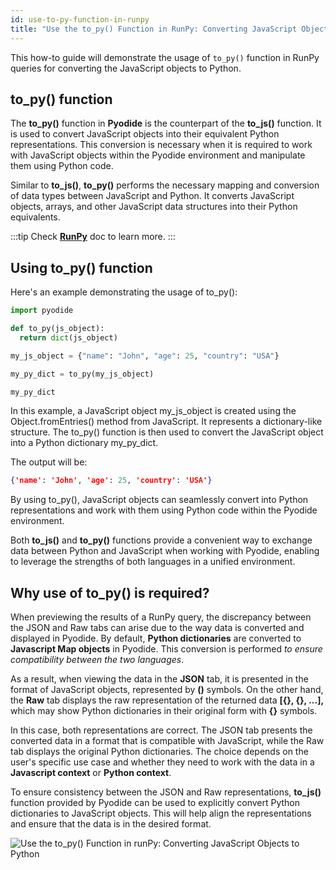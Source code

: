 ```yaml
---
id: use-to-py-function-in-runpy
title: "Use the to_py() Function in RunPy: Converting JavaScript Objects to Python"
---
```


This how-to guide will demonstrate the usage of `to_py()` function in RunPy queries for converting the JavaScript objects to Python.

## to_py() function

The **to_py()** function in **Pyodide** is the counterpart of the **to_js()** function. It is used to convert JavaScript objects into their equivalent Python representations. This conversion is necessary when it is required to work with JavaScript objects within the Pyodide environment and manipulate them using Python code.

Similar to **to_js()**, **to_py()** performs the necessary mapping and conversion of data types between JavaScript and Python. It converts JavaScript objects, arrays, and other JavaScript data structures into their Python equivalents.

:::tip
Check **[RunPy](/docs/data-sources/run-py)** doc to learn more.
:::

## Using to_py() function

Here's an example demonstrating the usage of to_py():

```python
import pyodide

def to_py(js_object):
  return dict(js_object)

my_js_object = {"name": "John", "age": 25, "country": "USA"}

my_py_dict = to_py(my_js_object)

my_py_dict
```

In this example, a JavaScript object my_js_object is created using the Object.fromEntries() method from JavaScript. It represents a dictionary-like structure. The to_py() function is then used to convert the JavaScript object into a Python dictionary my_py_dict.

The output will be:
```json
{'name': 'John', 'age': 25, 'country': 'USA'}
```

By using to_py(), JavaScript objects can seamlessly convert into Python representations and work with them using Python code within the Pyodide environment.

Both **to_js()** and **to_py()** functions provide a convenient way to exchange data between Python and JavaScript when working with Pyodide, enabling to leverage the strengths of both languages in a unified environment.

## Why use of to_py() is required?

When previewing the results of a RunPy query, the discrepancy between the JSON and Raw tabs can arise due to the way data is converted and displayed in Pyodide. By default, **Python dictionaries** are converted to **Javascript Map objects** in Pyodide. This conversion is performed *to ensure compatibility between the two languages*.

As a result, when viewing the data in the **JSON** tab, it is presented in the format of JavaScript objects, represented by **()** symbols. On the other hand, the **Raw** tab displays the raw representation of the returned data **[{}, {}, ...],** which may show Python dictionaries in their original form with **{}** symbols.

In this case, both representations are correct. The JSON tab presents the converted data in a format that is compatible with JavaScript, while the Raw tab displays the original Python dictionaries. The choice depends on the user's specific use case and whether they need to work with the data in a **Javascript context** or **Python context**.

To ensure consistency between the JSON and Raw representations, **to_js()** function provided by Pyodide can be used to explicitly convert Python dictionaries to JavaScript objects. This will help align the representations and ensure that the data is in the desired format.

<div style={{textAlign: 'center'}}>

<img className="screenshot-full" src="/img/how-to/to_py/topy.gif" alt="Use the to_py() Function in runPy: Converting JavaScript Objects to Python" />

</div>